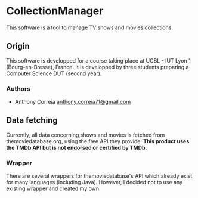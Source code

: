 # CollectionManager
This software is a tool to manage TV shows and movies collections.

## Origin
This software is developped for a course taking place at UCBL - IUT Lyon 1 (Bourg-en-Bresse), France. It is developped by three students preparing a Computer Science DUT (second year).

### Authors
* Anthony Correia <anthony.correia71@gmail.com>

## Data fetching
Currently, all data cencerning shows and movies is fetched from themoviedatabase.org, using the free API they provide.
**This product uses the TMDb API but is not endorsed or certified by TMDb.**

### Wrapper
There are several wrappers for themoviedatabase's API which already exist for many languages (including Java). However, I decided not to use any existing wrapper and created my own.


